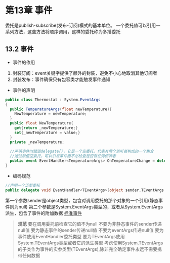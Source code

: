 # 第13章 事件
委托是publish-subscribe(发布-订阅)模式的基本单位。
一个委托值可以引用一系列方法，这些方法将顺序调用，这样的委托称为多播委托
## 13.2 事件
* 事件的作用
1. 封装订阅：event关键字提供了额外的封装，避免不小心地取消其他订阅者
2. 封装发布：事件确保只有包容类才能触发事件通知

* 事件的声明
```c#
public class Thermostat : System.EventArgs
{
  public TemperatureArgs(float newTemperature){
    NewTemperature = newTemperature;
  }
  public float NewTemperature{
    get{return _newTemperature;}
    set{_newTemperature = value;}
  }
  private _newTemperature;
  
  //声明事件时赋值delegate{}，它是一个空委托，代表有零个侦听者构成的一个集合
  //通过赋值空委托，可以引发事件而不必检查是否有任何侦听者
  public event EventHandler<TemperatureArgs> OnTemperatureChange = delegate {};
}
```

* 编码规范
```c#
//声明一个泛型委托
public delegate void EventHandler<TEventArgs>(object sender,TEventArgs e) where TEventArgs:EventArgs;
```
第一个参数sender是object类型，包含对调用委托的那个对象的一个引用(静态事件则为null)
第二个参数是System.EventArgs类型的，或者从System.EventArgs派生，包含了事件的附加数据
[标准事件](E:\code\电子书\笔记\c%23本质论笔记\标准事件.cs)
> **规范**
> 要在调用委托前检查它的值不为null
> 不要为非静态事件的sender传递null值
> 要为静态事件的sender传递null值
> 不要为eventArgs传递null值
> 要为事件使用EventHandler<TEventArgs>委托类型
> 要为TEventArgs使用System.TEventArgs类型或者它的派生类型
> 考虑使用System.TEventArgs的子类作为事件的实参类型(TEventArgs),除非完全确定事件永远不需要携带任何数据
